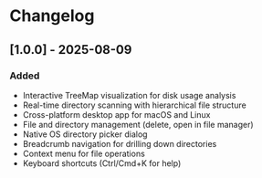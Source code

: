 # Changelog

## [1.0.0] - 2025-08-09

### Added
- Interactive TreeMap visualization for disk usage analysis
- Real-time directory scanning with hierarchical file structure
- Cross-platform desktop app for macOS and Linux
- File and directory management (delete, open in file manager)
- Native OS directory picker dialog
- Breadcrumb navigation for drilling down directories
- Context menu for file operations
- Keyboard shortcuts (Ctrl/Cmd+K for help)